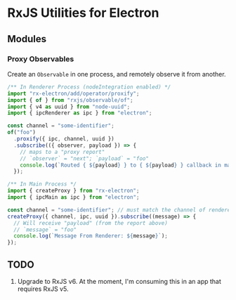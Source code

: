 # RxJS Utilities for Electron

## Modules

### Proxy Observables

Create an `Observable` in one process, and remotely observe it from another.

```javascript
/** In Renderer Process (nodeIntegration enabled) */
import "rx-electron/add/operator/proxify";
import { of } from "rxjs/observable/of";
import { v4 as uuid } from "node-uuid";
import { ipcRenderer as ipc } from "electron";

const channel = "some-identifier";
of("foo")
  .proxify({ ipc, channel, uuid })
  .subscribe(({ observer, payload }) => {
    // maps to a "proxy report"
    // `observer` = "next"; `payload` = "foo"
    console.log(`Routed { ${payload} } to { ${payload} } callback in main`);
  });

/** In Main Process */
import { createProxy } from "rx-electron";
import { ipcMain as ipc } from "electron";

const channel = "some-identifier"; // must match the channel of renderer
createProxy({ channel, ipc, uuid }).subscribe((message) => {
  // Will receive "payload" (from the report above)
  // `message` = "foo"
  console.log(`Message From Renderer: ${message}`);
});
```

## TODO

1. Upgrade to RxJS v6. At the moment, I'm consuming this in an app that requires RxJS v5.
